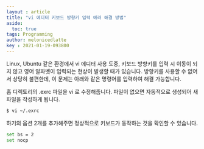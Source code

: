 ```yaml
---
layout : article
title: "vi 에디터 키보드 방향키 입력 에러 해결 방법"
aside:
  toc: true
tags: Programming
author: melonicedlatte  
key : 2021-01-19-093800
---  
```


Linux, Ubuntu 같은 환경에서 vi 에디터 사용 도중, 키보드 방향키를 입력 시 이동이 되지 않고 영어 알파벳이 입력되는 현상이 발생할 때가 있습니다. 방향키를 사용할 수 없어서 상당히 불편한데, 이 문제는 아래와 같은 명령어를 입력하여 해결 가능합니다.

홈 디렉토리의 .exrc 파일을 vi 로 수정해줍니다. 파일이 없으면 자동적으로 생성되어 새 파일을 작성하게 됩니다. 

~~~bash
$ vi ~/.exrc
~~~

하기의 옵션 2개를 추가해주면 정상적으로 키보드가 동작하는 것을 확인할 수 있습니다. 

~~~bash
set bs = 2                     
set nocp 
~~~
